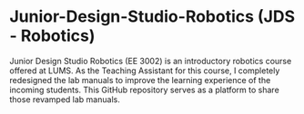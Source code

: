 # Junior-Design-Studio-Robotics (JDS - Robotics)
 Junior Design Studio Robotics (EE 3002) is an introductory robotics course offered at LUMS. As the Teaching Assistant for this course, I completely redesigned the lab manuals to improve the learning experience of the incoming students. This GitHub repository serves as a platform to share those revamped lab manuals.
